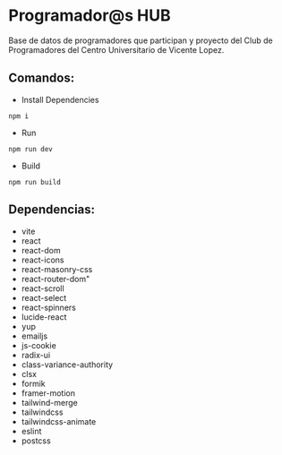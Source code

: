 # Programador@s HUB

Base de datos de programadores que participan y proyecto del Club de Programadores del Centro Universitario de Vicente Lopez.

## Comandos:

- Install Dependencies
```node
npm i
````
- Run
```node
npm run dev
````
- Build
```node
npm run build
````

## Dependencias:
- vite
- react
- react-dom
- react-icons
- react-masonry-css
- react-router-dom"
- react-scroll
- react-select
- react-spinners
- lucide-react
- yup
- emailjs
- js-cookie
- radix-ui
- class-variance-authority
- clsx
- formik
- framer-motion
- tailwind-merge
- tailwindcss
- tailwindcss-animate
- eslint
- postcss
  
    
